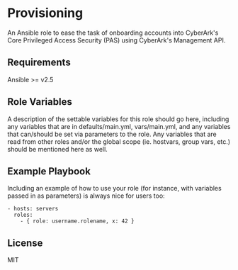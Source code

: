 # Provisioning

An Ansible role to ease the task of onboarding accounts into CyberArk's Core Privileged Access Security (PAS) using CyberArk's Management API.

## Requirements

Ansible >= v2.5

## Role Variables

A description of the settable variables for this role should go here, including any variables that are in defaults/main.yml, vars/main.yml, and any variables that can/should be set via parameters to the role. Any variables that are read from other roles and/or the global scope (ie. hostvars, group vars, etc.) should be mentioned here as well.

## Example Playbook

Including an example of how to use your role (for instance, with variables passed in as parameters) is always nice for users too:

```ansible
- hosts: servers
  roles:
    - { role: username.rolename, x: 42 }
```

## License

MIT
